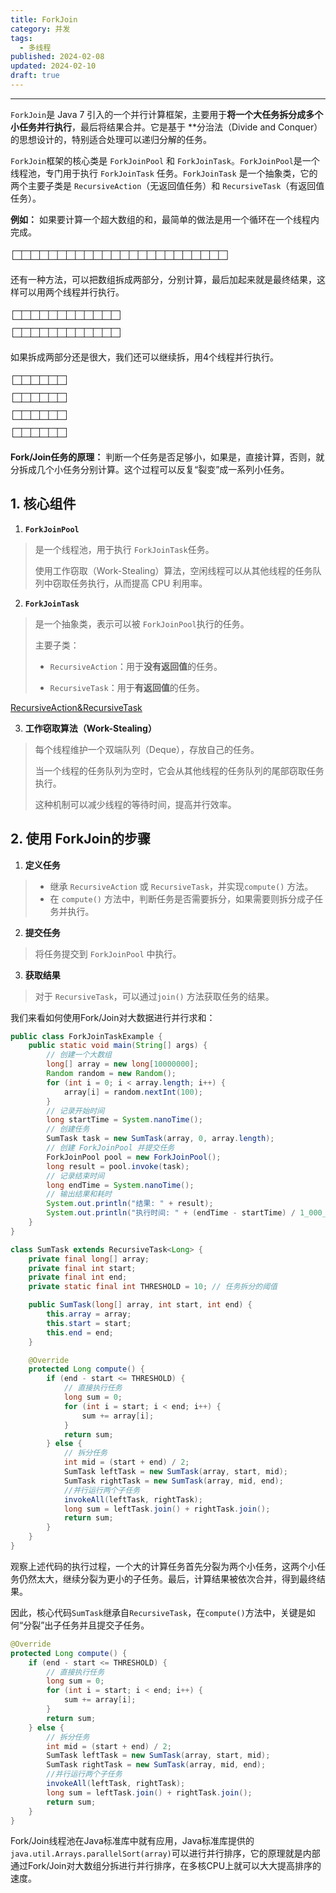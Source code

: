 ```yaml
---
title: ForkJoin
category: 并发
tags:
  - 多线程
published: 2024-02-08
updated: 2024-02-10
draft: true
---
```

---

`ForkJoin`是 Java 7 引入的一个并行计算框架，主要用于**将一个大任务拆分成多个小任务并行执行**，最后将结果合并。它是基于 **分治法（Divide and Conquer）的思想设计的，特别适合处理可以递归分解的任务。

`ForkJoin`框架的核心类是 `ForkJoinPool` 和 `ForkJoinTask`<font style="color:rgb(64, 64, 64);">。</font>`ForkJoinPool`是一个线程池，专门用于执行 `ForkJoinTask` 任务。`ForkJoinTask` 是一个抽象类，它的两个主要子类是 `RecursiveAction`（无返回值任务）和 `RecursiveTask`（有返回值任务）。

**例如：** 如果要计算一个超大数组的和，最简单的做法是用一个循环在一个线程内完成。

```plain
┌─┬─┬─┬─┬─┬─┬─┬─┬─┬─┬─┬─┬─┬─┬─┬─┬─┬─┬─┬─┬─┬─┬─┬─┐   
└─┴─┴─┴─┴─┴─┴─┴─┴─┴─┴─┴─┴─┴─┴─┴─┴─┴─┴─┴─┴─┴─┴─┴─┘   
```

还有一种方法，可以把数组拆成两部分，分别计算，最后加起来就是最终结果，这样可以用两个线程并行执行。

```plain
┌─┬─┬─┬─┬─┬─┬─┬─┬─┬─┬─┬─┐   
└─┴─┴─┴─┴─┴─┴─┴─┴─┴─┴─┴─┘   
┌─┬─┬─┬─┬─┬─┬─┬─┬─┬─┬─┬─┐   
└─┴─┴─┴─┴─┴─┴─┴─┴─┴─┴─┴─┘   
```

如果拆成两部分还是很大，我们还可以继续拆，用4个线程并行执行。

```plain
┌─┬─┬─┬─┬─┬─┐    
└─┴─┴─┴─┴─┴─┘    
┌─┬─┬─┬─┬─┬─┐    
└─┴─┴─┴─┴─┴─┘    
┌─┬─┬─┬─┬─┬─┐    
└─┴─┴─┴─┴─┴─┘    
┌─┬─┬─┬─┬─┬─┐    
└─┴─┴─┴─┴─┴─┘    
```

**Fork/Join任务的原理：** 判断一个任务是否足够小，如果是，直接计算，否则，就分拆成几个小任务分别计算。这个过程可以反复“裂变”成一系列小任务。

## 1. 核心组件

1. **`ForkJoinPool`**

> 是一个线程池，用于执行 `ForkJoinTask`任务。
>
> 使用工作窃取（Work-Stealing）算法，空闲线程可以从其他线程的任务队列中窃取任务执行，从而提高 CPU 利用率。


2. **`ForkJoinTask`**

> 是一个抽象类，表示可以被 `ForkJoinPool`执行的任务。
>
> 主要子类：
>
> + `RecursiveAction`：用于**没有返回值**的任务。
> 
> + `RecursiveTask`：用于**有返回值**的任务。
>

[RecursiveAction&RecursiveTask](https://github.com/camelliaxiaohua/juc/tree/ThreadPool/src/main/java/forkjoin)

3. **工作窃取算法（Work-Stealing）**

> 每个线程维护一个双端队列（Deque），存放自己的任务。
>
> 当一个线程的任务队列为空时，它会从其他线程的任务队列的尾部窃取任务执行。
>
> 这种机制可以减少线程的等待时间，提高并行效率。
>

## 2. 使用 ForkJoin的步骤

1. **定义任务**

> + 继承 `RecursiveAction` 或 `RecursiveTask`，并实现`compute()` 方法。
> + 在 `compute()` 方法中，判断任务是否需要拆分，如果需要则拆分成子任务并执行。
>

2. **提交任务**

> 将任务提交到 `ForkJoinPool` 中执行。
>

3. **获取结果</font>**

> 对于 `RecursiveTask`，可以通过`join()` 方法获取任务的结果。
>

我们来看如何使用Fork/Join对大数据进行并行求和：

```java
public class ForkJoinTaskExample {
    public static void main(String[] args) {
        // 创建一个大数组
        long[] array = new long[10000000];
        Random random = new Random();
        for (int i = 0; i < array.length; i++) {
            array[i] = random.nextInt(100);
        }
        // 记录开始时间
        long startTime = System.nanoTime();
        // 创建任务
        SumTask task = new SumTask(array, 0, array.length);
        // 创建 ForkJoinPool 并提交任务
        ForkJoinPool pool = new ForkJoinPool();
        long result = pool.invoke(task);
        // 记录结束时间
        long endTime = System.nanoTime();
        // 输出结果和耗时
        System.out.println("结果: " + result);
        System.out.println("执行时间: " + (endTime - startTime) / 1_000_000 + " 毫秒");
    }
}

class SumTask extends RecursiveTask<Long> {
    private final long[] array;
    private final int start;
    private final int end;
    private static final int THRESHOLD = 10; // 任务拆分的阈值

    public SumTask(long[] array, int start, int end) {
        this.array = array;
        this.start = start;
        this.end = end;
    }

    @Override
    protected Long compute() {
        if (end - start <= THRESHOLD) {
            // 直接执行任务
            long sum = 0;
            for (int i = start; i < end; i++) {
                sum += array[i];
            }
            return sum;
        } else {
            // 拆分任务
            int mid = (start + end) / 2;
            SumTask leftTask = new SumTask(array, start, mid);
            SumTask rightTask = new SumTask(array, mid, end);
            //并行运行两个子任务
            invokeAll(leftTask, rightTask);
            long sum = leftTask.join() + rightTask.join();
            return sum;
        }
    }
}
```

观察上述代码的执行过程，一个大的计算任务首先分裂为两个小任务，这两个小任务仍然太大，继续分裂为更小的子任务。最后，计算结果被依次合并，得到最终结果。

因此，核心代码`SumTask`继承自`RecursiveTask`，在`compute()`方法中，关键是如何“分裂”出子任务并且提交子任务。

```java
@Override
protected Long compute() {
    if (end - start <= THRESHOLD) {
        // 直接执行任务
        long sum = 0;
        for (int i = start; i < end; i++) {
            sum += array[i];
        }
        return sum;
    } else {
        // 拆分任务
        int mid = (start + end) / 2;
        SumTask leftTask = new SumTask(array, start, mid);
        SumTask rightTask = new SumTask(array, mid, end);
        //并行运行两个子任务
        invokeAll(leftTask, rightTask);
        long sum = leftTask.join() + rightTask.join();
        return sum;
    }
}
```

Fork/Join线程池在Java标准库中就有应用，Java标准库提供的`java.util.Arrays.parallelSort(array)`可以进行并行排序，它的原理就是内部通过Fork/Join对大数组分拆进行并行排序，在多核CPU上就可以大大提高排序的速度。

